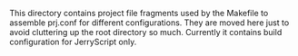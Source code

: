 This directory contains project file fragments used by the Makefile to
assemble prj.conf for different configurations. They are moved
here just to avoid cluttering up the root directory so much. Currently
it contains build configuration for JerryScript only.
